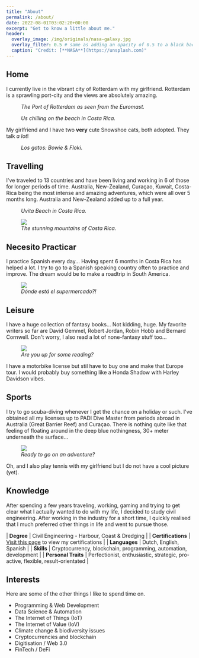```yaml
---
title: "About"
permalink: /about/
date: 2022-08-01T03:02:20+00:00
excerpt: "Get to know a little about me."
header:
  overlay_image: /img/originals/nasa-galaxy.jpg
  overlay_filter: 0.5 # same as adding an opacity of 0.5 to a black background
  caption: "Credit: [**NASA**](https://unsplash.com)"
---
```


## Home 

I currently live in the vibrant city of Rotterdam with my girlfriend. Rotterdam is a sprawling port-city and the views are absolutely amazing.

<figure class="align-center">
  <a href="/img/processed/20220804_euromast-rotterdam.jpg" title="Rotterdam Euromast Views" alt="Rotterdam Euromast Views">
  <img src="/img/processed/20220804_euromast-rotterdam.jpg" alt=""></a>
  <figcaption><i>The Port of Rotterdam as seen from the Euromast.</i></figcaption>
</figure>

<figure class="align-center">
  <a href="/img/processed/20220804_max-jade-beach-costa-rica.jpg" title="Romance at the beach..." alt="Us on the beach in Costa Rica">
  <img src="/img/processed/20220804_max-jade-beach-costa-rica.jpg" alt=""></a>
  <figcaption><i>Us chilling on the beach in Costa Rica.</i></figcaption>
</figure>


My girlfriend and I have two **very** cute Snowshoe cats, both adopted. They talk *a lot*!

<figure class="align-center">
  <a href="/img/processed/20220804_floki-bowie.jpg" title="Two Snowshoe Cats: Bowie & Floki" alt="Two Snowshoe Cats: Bowie & Floki">
  <img src="/img/processed/20220804_floki-bowie.jpg" alt=""></a>
  <figcaption><i>Los gatos: Bowie & Floki.</i></figcaption>
</figure>

## Travelling

I've traveled to 13 countries and have been living and working in 6 of those for longer periods of time. Australia, New-Zealand, Curaçao, Kuwait, Costa-Rica being the most intense and amazing adventures, which were all over 5 months long. Australia and New-Zealand added up to a full year.

<figure class="align-center">
  <a href="/img/processed/20220804_uvita-costa-rica.jpg" title="Uvita, Costa Rica" alt="Costa Rica Whale Beach: Uvita!">
  <img src="/img/processed/20220804_uvita-costa-rica.jpg" alt=""></a>
  <figcaption><i>Uvita Beach in Costa Rica.</i></figcaption>
</figure>

<figure class="align-center">
    <a href="/img/processed/20220804_mountains-costa-rica.jpg" title="Mountains in Costa Rica" alt="Mountains in Costa Rica">
    <img src="/img/processed/20220804_mountains-costa-rica.jpg"></a>
    <figcaption><i>The stunning mountains of Costa Rica.</i></figcaption>
</figure>

## Necesito Practicar

I practice Spanish every day... Having spent 6 months in Costa Rica has helped a lot. I try to go to a Spanish speaking country often to practice and improve. The dream would be to make a roadtrip in South America. 


<figure class="align-center">
    <a href="/img/processed/20220804_supermarket-costa-rica.jpg" title="Costa Rica Supermarket" alt="Costa Rica Supermarket">
    <img src="/img/processed/20220804_supermarket-costa-rica.jpg"></a>
    <figcaption><i>Dónde está el supermercado?!</i></figcaption>
</figure>

## Leisure

I have a huge collection of fantasy books... Not kidding, huge. My favorite writers so far are David Gemmel, Robert Jordan, Robin Hobb and Bernard Cornwell. Don't worry, I also read a lot of none-fantasy stuff too...

<figure class="align-center">
    <a href="/img/processed/20220804_book-collection.jpg" title="Fantasy Book Collection" alt="Fantasy Book Collection">
    <img src="/img/processed/20220804_book-collection.jpg"></a>
    <figcaption><i>Are you up for some reading?</i></figcaption>
</figure>

I have a motorbike license but stil have to buy one and make that Europe tour. I would probably buy something like a Honda Shadow with Harley Davidson vibes.

## Sports

I try to go scuba-diving whenever I get the chance on a holiday or such. I've obtained all my licenses up to PADI Dive Master from periods abroad in Australia (Great Barrier Reef) and Curaçao. There is nothing quite like that feeling of floating around in the deep blue nothingness, 30+ meter underneath the surface...

<figure class="align-center">
    <a href="/img/processed/20220804_scuba-diving-curacao.jpg" title="Scuba Lodge Curacao" alt="Scuba Lodge Curacao">
    <img src="/img/processed/20220804_scuba-diving-curacao.jpg"></a>
    <figcaption><i>Ready to go on an adventure?</i></figcaption>
</figure>

Oh, and I also play tennis with my girlfriend but I do not have a cool picture (yet).

## Knowledge
After spending a few years traveling, working, gaming and trying to get clear what I actually wanted to do with my life, I decided to study civil engineering. After working in the industry for a short time, I quickly realised that I much preferred other things in life and went to pursue those. 

| **Degree** | Civil Engineering - Harbour, Coast & Dredging |
| **Certifications** | [Visit this page](https://mkruisbrink.github.io/certifications) to view my certifications | 
| **Languages** | Dutch, English, Spanish |
| **Skills** | Cryptocurrency, blockchain, programming, automation, development |
| **Personal Traits** | Perfectionist, enthusiastic, strategic, pro-active, flexible, result-orientated |

## Interests
Here are some of the other things I like to spend time on.

- Programming & Web Development
- Data Science & Automation
- The Internet of Things (IoT)
- The Internet of Value (IoV)
- Climate change & biodiversity issues  
- Cryptocurrencies and blockchain
- Digitisation / Web 3.0
- FinTech / DeFi
